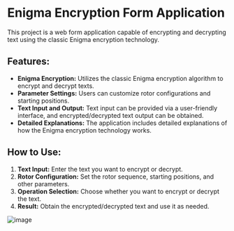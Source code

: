 # Enigma Encryption Form Application

This project is a web form application capable of encrypting and decrypting text using the classic Enigma encryption technology.

## Features:

- **Enigma Encryption:** Utilizes the classic Enigma encryption algorithm to encrypt and decrypt texts.
- **Parameter Settings:** Users can customize rotor configurations and starting positions.
- **Text Input and Output:** Text input can be provided via a user-friendly interface, and encrypted/decrypted text output can be obtained.
- **Detailed Explanations:** The application includes detailed explanations of how the Enigma encryption technology works.

## How to Use:

1. **Text Input:** Enter the text you want to encrypt or decrypt.
2. **Rotor Configuration:** Set the rotor sequence, starting positions, and other parameters.
3. **Operation Selection:** Choose whether you want to encrypt or decrypt the text.
4. **Result:** Obtain the encrypted/decrypted text and use it as needed.


   
![image](https://github.com/noktanyus/Enigma/assets/76429925/66edae15-f249-4486-a953-8c2eb1aa746a)
